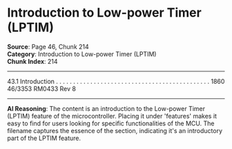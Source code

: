 # Introduction to Low-power Timer (LPTIM)

**Source**: Page 46, Chunk 214  
**Category**: Introduction to Low-power Timer (LPTIM)  
**Chunk Index**: 214

---

43.1 Introduction . . . . . . . . . . . . . . . . . . . . . . . . . . . . . . . . . . . . . . . . . . . . . 1860
46/3353 RM0433 Rev 8

---

**AI Reasoning**: The content is an introduction to the Low-power Timer (LPTIM) feature of the microcontroller. Placing it under 'features' makes it easy to find for users looking for specific functionalities of the MCU. The filename captures the essence of the section, indicating it's an introductory part of the LPTIM feature.
